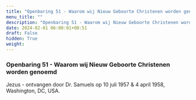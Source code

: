 ```yaml
---
title: "Openbaring 51 - Waarom wij Nieuw Geboorte Christenen worden genoemd"
menu_title: ""
description: "Openbaring 51 - Waarom wij Nieuw Geboorte Christenen worden genoemd"
date: 2024-02-01 06:00:01+00:51
draft: False
hidden: True
weight:
---
```

### Openbaring 51 - Waarom wij Nieuw Geboorte Christenen worden genoemd

Jezus - ontvangen door Dr. Samuels op 10 juli 1957 & 4 april 1958, Washington, DC, USA.

